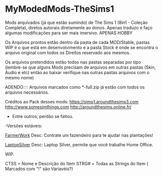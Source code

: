 ﻿# MyModedMods-TheSims1
 Mods arquivados (já que estão sumindo) de The Sims 1 (8in1 - Coleção Completa), diretos autorais diretamente ao donos. Apenas traduzo e faço algumas modificações para ser mais imersivo. APENAS HOBBY


Os Arquivos prontos estão dentro da pasta de cada MOD/Stable, pastas WIP é o que está em desenvolvimento e a pasta Stock é onde se encontra o arquivo original com todos os Direitos reservado aos mesmos.

Os arquivos pretendidos estão todos nas pastas separadas por tipo (lembre-se que alguns Mods precisam de arquivos em outras pastas (Skin, Áudio e etc) então ao baixar verifique nas outras pastas arquivos com o mesmo nome)

ADENDO:::: Arquivos marcados como *-full.zip já estão com todos os arquivos necessários.

Créditos ao Pack desses mods:
https://sims1.aroundthesims3.com
http://www.somesimthings.com
http://aroundthesims.online.fr/
+ Entre outros, perdão se faltou.

-Versões estáveis:

[FarmerWork](/Workgroup/Mods/Download/Farmworker/Stable)
Desc: Contrate um fazendeiro para te ajudar nas plantações!

[LaptopSilver](/Workgroup/Mods/Download/hcomputers_laptopsilver/Stable)
Desc: Laptop Silver, permite que você trabalhe Home Office.

WIP.

CTSS = Nome e Descrição do Item
STRG# = Todas as Strings do Item ( Marcados com "!" são Variavéis?)
